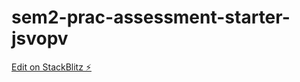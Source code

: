 # sem2-prac-assessment-starter-jsvopv

[Edit on StackBlitz ⚡️](https://stackblitz.com/edit/sem2-prac-assessment-starter-jsvopv)